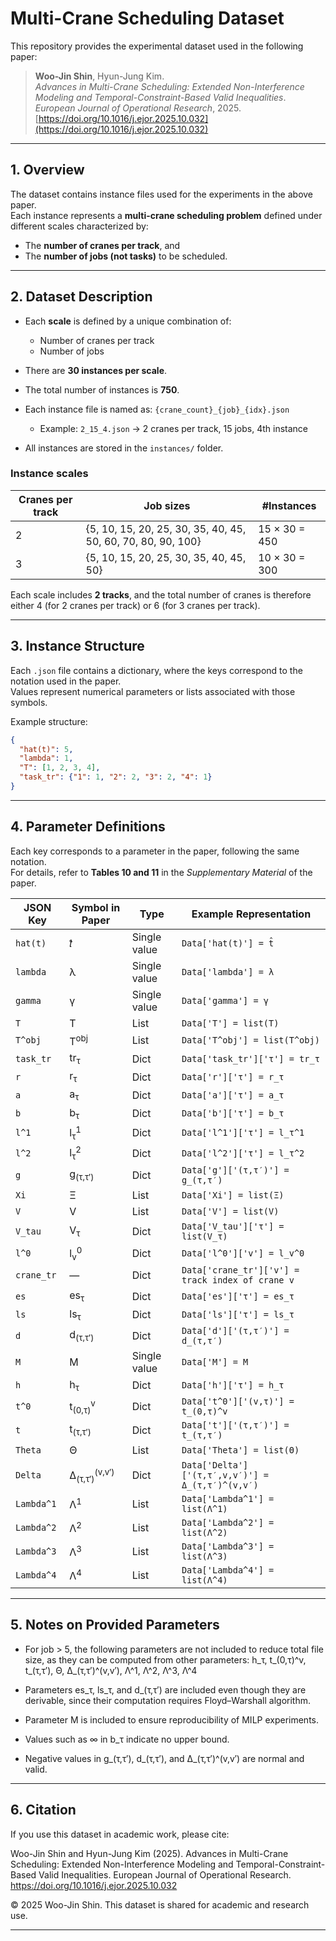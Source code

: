 # Multi-Crane Scheduling Dataset

This repository provides the experimental dataset used in the following paper:

> **Woo-Jin Shin**, Hyun-Jung Kim.  
> *Advances in Multi-Crane Scheduling: Extended Non-Interference Modeling and Temporal-Constraint-Based Valid Inequalities*.  
> *European Journal of Operational Research*, 2025.  
> [https://doi.org/10.1016/j.ejor.2025.10.032](https://doi.org/10.1016/j.ejor.2025.10.032)

---

## 1. Overview

The dataset contains instance files used for the experiments in the above paper.  
Each instance represents a **multi-crane scheduling problem** defined under different scales characterized by:

- The **number of cranes per track**, and  
- The **number of jobs (not tasks)** to be scheduled.

---

## 2. Dataset Description

- Each **scale** is defined by a unique combination of:
  - Number of cranes per track
  - Number of jobs

- There are **30 instances per scale**.

- The total number of instances is **750**.  

- Each instance file is named as: `{crane_count}_{job}_{idx}.json`
  - Example: `2_15_4.json` → 2 cranes per track, 15 jobs, 4th instance

- All instances are stored in the `instances/` folder.

### Instance scales

| Cranes per track | Job sizes | #Instances |
|------------------|------------|-------------|
| 2 | {5, 10, 15, 20, 25, 30, 35, 40, 45, 50, 60, 70, 80, 90, 100} | 15 × 30 = 450 |
| 3 | {5, 10, 15, 20, 25, 30, 35, 40, 45, 50} | 10 × 30 = 300 |

Each scale includes **2 tracks**, and the total number of cranes is therefore  
either 4 (for 2 cranes per track) or 6 (for 3 cranes per track).

---

## 3. Instance Structure

Each `.json` file contains a dictionary, where the keys correspond to the notation used in the paper.  
Values represent numerical parameters or lists associated with those symbols.

Example structure:
```json
{
  "hat(t)": 5,
  "lambda": 1,
  "T": [1, 2, 3, 4],
  "task_tr": {"1": 1, "2": 2, "3": 2, "4": 1}
}
```

---

## 4. Parameter Definitions

Each key corresponds to a parameter in the paper, following the same notation.  
For details, refer to **Tables 10 and 11** in the *Supplementary Material* of the paper.

| JSON Key | Symbol in Paper | Type | Example Representation |
|-----------|----------------|------|-------------------------|
| `hat(t)` | 𝑡̂ | Single value | `Data['hat(t)'] = t̂` |
| `lambda` | λ | Single value | `Data['lambda'] = λ` |
| `gamma` | γ | Single value | `Data['gamma'] = γ` |
| `T` | T | List | `Data['T'] = list(T)` |
| `T^obj` | T<sup>obj</sup> | List | `Data['T^obj'] = list(T^obj)` |
| `task_tr` | tr<sub>τ</sub> | Dict | `Data['task_tr']['τ'] = tr_τ` |
| `r` | r<sub>τ</sub> | Dict | `Data['r']['τ'] = r_τ` |
| `a` | a<sub>τ</sub> | Dict | `Data['a']['τ'] = a_τ` |
| `b` | b<sub>τ</sub> | Dict | `Data['b']['τ'] = b_τ` |
| `l^1` | l<sub>τ</sub><sup>1</sup> | Dict | `Data['l^1']['τ'] = l_τ^1` |
| `l^2` | l<sub>τ</sub><sup>2</sup> | Dict | `Data['l^2']['τ'] = l_τ^2` |
| `g` | g<sub>(τ,τ′)</sub> | Dict | `Data['g']['(τ,τ′)'] = g_(τ,τ′)` |
| `Xi` | Ξ | List | `Data['Xi'] = list(Ξ)` |
| `V` | V | List | `Data['V'] = list(V)` |
| `V_tau` | V<sub>τ</sub> | Dict | `Data['V_tau']['τ'] = list(V_τ)` |
| `l^0` | l<sub>v</sub><sup>0</sup> | Dict | `Data['l^0']['v'] = l_v^0` |
| `crane_tr` | — | Dict | `Data['crane_tr']['v'] = track index of crane v` |
| `es` | es<sub>τ</sub> | Dict | `Data['es']['τ'] = es_τ` |
| `ls` | ls<sub>τ</sub> | Dict | `Data['ls']['τ'] = ls_τ` |
| `d` | d<sub>(τ,τ′)</sub> | Dict | `Data['d']['(τ,τ′)'] = d_(τ,τ′)` |
| `M` | M | Single value | `Data['M'] = M` |
| `h` | h<sub>τ</sub> | Dict | `Data['h']['τ'] = h_τ` |
| `t^0` | t<sub>(0,τ)</sub><sup>v</sup> | Dict | `Data['t^0']['(v,τ)'] = t_(0,τ)^v` |
| `t` | t<sub>(τ,τ′)</sub> | Dict | `Data['t']['(τ,τ′)'] = t_(τ,τ′)` |
| `Theta` | Θ | List | `Data['Theta'] = list(Θ)` |
| `Delta` | Δ<sub>(τ,τ′)</sub><sup>(v,v′)</sup> | Dict | `Data['Delta']['(τ,τ′,v,v′)'] = Δ_(τ,τ′)^(v,v′)` |
| `Lambda^1` | Λ<sup>1</sup> | List | `Data['Lambda^1'] = list(Λ^1)` |
| `Lambda^2` | Λ<sup>2</sup> | List | `Data['Lambda^2'] = list(Λ^2)` |
| `Lambda^3` | Λ<sup>3</sup> | List | `Data['Lambda^3'] = list(Λ^3)` |
| `Lambda^4` | Λ<sup>4</sup> | List | `Data['Lambda^4'] = list(Λ^4)` |

---

## 5. Notes on Provided Parameters

- For job > 5, the following parameters are not included to reduce total file size,
  as they can be computed from other parameters:
  h_τ, t_(0,τ)^v, t_(τ,τ′), Θ, Δ_(τ,τ′)^(v,v′), Λ^1, Λ^2, Λ^3, Λ^4

- Parameters es_τ, ls_τ, and d_(τ,τ′) are included even though they are derivable,
  since their computation requires Floyd–Warshall algorithm.

- Parameter M is included to ensure reproducibility of MILP experiments.

- Values such as ∞ in b_τ indicate no upper bound.

- Negative values in g_(τ,τ′), d_(τ,τ′), and Δ_(τ,τ′)^(v,v′) are normal and valid.

---

## 6. Citation

If you use this dataset in academic work, please cite:

Woo-Jin Shin and Hyun-Jung Kim (2025).
Advances in Multi-Crane Scheduling: Extended Non-Interference Modeling and Temporal-Constraint-Based Valid Inequalities.
European Journal of Operational Research.
https://doi.org/10.1016/j.ejor.2025.10.032


© 2025 Woo-Jin Shin. This dataset is shared for academic and research use.

---
